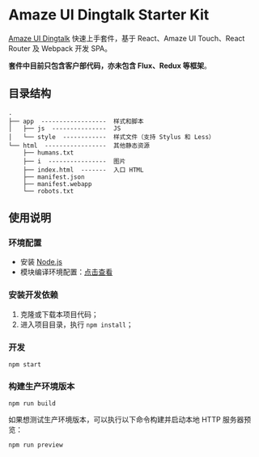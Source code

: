 # Amaze UI Dingtalk Starter Kit

[Amaze UI Dingtalk](http://dingtalk.amazeui.org/#/react/getting-started?_k=ff6rhq) 快速上手套件，基于 React、Amaze UI Touch、React Router 及 Webpack 开发 SPA。

**套件中目前只包含客户部代码，亦未包含 Flux、Redux 等框架**。

## 目录结构

```
.
├── app  ------------------  样式和脚本
│   ├── js  ---------------  JS
│   └── style  ------------  样式文件（支持 Stylus 和 Less）
└── html  -----------------  其他静态资源
    ├── humans.txt
    ├── i  ----------------  图片
    ├── index.html  -------  入口 HTML
    ├── manifest.json
    ├── manifest.webapp
    └── robots.txt
```

## 使用说明

### 环境配置

- 安装 [Node.js](https://nodejs.org/en/download/)
- 模块编译环境配置：[点击查看](https://github.com/nodejs/node-gyp#installation)

### 安装开发依赖

1. 克隆或下载本项目代码；
2. 进入项目目录，执行 `npm install`；

### 开发

```
npm start
```

### 构建生产环境版本

```
npm run build
```

如果想测试生产环境版本，可以执行以下命令构建并启动本地 HTTP 服务器预览：

```
npm run preview
```
